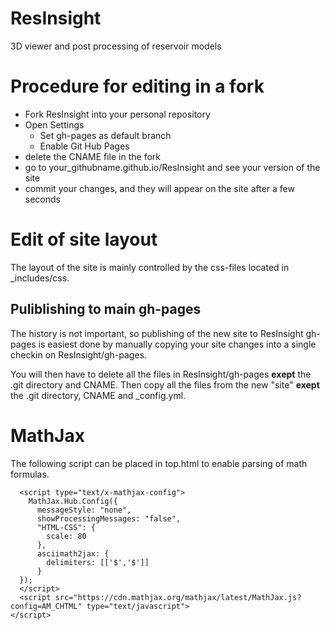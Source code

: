 ResInsight
==========

3D viewer and post processing of reservoir models

# Procedure for editing in a fork
- Fork ResInsight into your personal repository
- Open Settings
    - Set gh-pages as default branch
    - Enable Git Hub Pages
- delete the CNAME file in the fork
- go to your_githubname.github.io/ResInsight and see your version of the site
- commit your changes, and they will appear on the site after a few seconds

# Edit of site layout
The layout of the site is mainly controlled by the css-files located in _includes/css.

## Puliblishing to main gh-pages
The history is not important, so publishing of the new site to ResInsight gh-pages is easiest done by manually copying your site changes into a single checkin on ResInsight/gh-pages. 

You will then have to delete all the files in ResInsight/gh-pages **exept** the .git directory and CNAME.
Then copy all the files from the new "site" **exept** the .git directory, CNAME and _config.yml.


# MathJax
The following script can be placed in top.html to enable parsing of math formulas.

```
  <script type="text/x-mathjax-config">
    MathJax.Hub.Config({
      messageStyle: "none",
      showProcessingMessages: "false",
      "HTML-CSS": {
        scale: 80
      },
      asciimath2jax: {
        delimiters: [['$','$']]
      }
  });
  </script>
  <script src="https://cdn.mathjax.org/mathjax/latest/MathJax.js?config=AM_CHTML" type="text/javascript">
</script>
```

